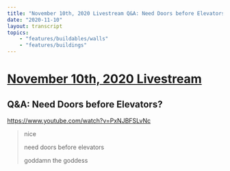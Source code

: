 ```yaml
---
title: "November 10th, 2020 Livestream Q&A: Need Doors before Elevators?"
date: "2020-11-10"
layout: transcript
topics:
    - "features/buildables/walls"
    - "features/buildings"
---
```

# [November 10th, 2020 Livestream](../2020-11-10.md)
## Q&A: Need Doors before Elevators?
https://www.youtube.com/watch?v=PxNJBFSLvNc
> nice
> 
> need doors before elevators
> 
> goddamn the goddess
> 
